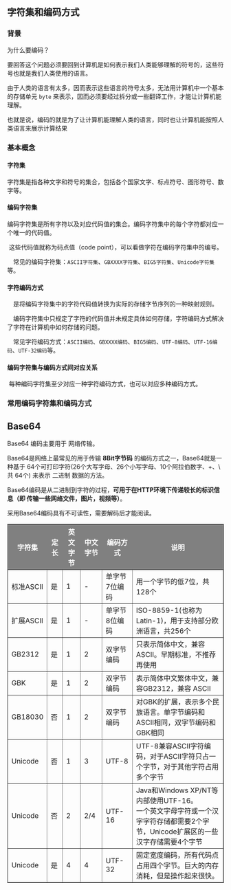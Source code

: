 ## 字符集和编码方式

### 背景

为什么要编码？

要回答这个问题必须要回到计算机是如何表示我们人类能够理解的符号的，这些符号也就是我们人类使用的语言。

由于人类的语言有太多，因而表示这些语言的符号太多，无法用计算机中一个基本的存储单元 `byte` 来表示，因而必须要经过拆分或一些翻译工作，才能让计算机能理解。

也就是说，编码的就是为了让计算机能理解人类的语言，同时也让计算机能按照人类语言来展示计算结果



### 基本概念

#### 字符集
​	字符集是指各种文字和符号的集合，包括各个国家文字、标点符号、图形符号、数字等。



#### 编码字符集

​	编码字符集是所有字符以及对应代码值的集合。编码字符集中的每个字符都对应一个唯一的代码值。

​	这些代码值就称为码点值（code point），可以看做字符在编码字符集中的编号。

 常见的编码字符集：`ASCII字符集`、`GBXXXX字符集`、`BIG5字符集`、`Unicode字符集`等。



#### 字符编码方式
 是将编码字符集中的字符代码值转换为实际的存储字节序列的一种映射规则。

 编码字符集中只规定了字符的代码值并未规定具体如何存储，字符编码方式解决了字符在计算机中如何存储的问题。

 常见字符编码方式：`ASCII编码`、`GBXXXX编码`、`BIG5编码`、`UTF-8编码`、`UTF-16编码`、`UTF-32编码`等。



#### 编码字符集与编码方式间对应关系
​	每种编码字符集至少对应一种字符编码方式，也可以对应多种编码方式。





### 常用编码字符集和编码方式

<table border='1'>
  <tr style="color: white; background: gray; text-align:center">
      <th>字符集</th>
    	<th>定长</th>
    	<th>英文字节</th>
      <th>中文字节</th>
    	<th>编码方式</th>
      <th>说明</th>
  </tr>
  <tr>
  		<td>标准ASCII</td>
  		<td>是</td>
  		<td>1</td>
  		<td>-</td>
   		<td>单字节7位编码</td>
  		<td>用一个字节的低7位，共128个</td>
  </tr>
  <tr>
  		<td>扩展ASCII</td>
  		<td>是</td>
  		<td>1</td>
  		<td>-</td>
   		<td>单字节8位编码</td>
  		<td>ISO-8859-1(也称为Latin-1)，用于支持部分欧洲语言，共256个</td>
  </tr>
  <tr>
  		<td>GB2312</td>
  		<td>是</td>
  		<td>1</td>
  		<td>2</td>
   		<td>双字节编码</td>
  		<td>只表示简体中文，兼容 ASCII。早期标准，不推荐再使用</td>
  </tr>
  <tr>
  		<td>GBK</td>
  		<td>是</td>
  		<td>1</td>
  		<td>2</td>
   		<td>双字节编码</td>
  		<td>表示简体中文繁体中文，兼容GB2312，兼容 ASCII</td>
  </tr>
  <tr>
  		<td>GB18030</td>
  		<td>否</td>
  		<td>1</td>
  		<td>2</td>
   		<td>双字节编码</td>
  		<td>对GBK的扩展，表示多个民族语言。单字节编码和ASCII相同，双字节编码和GBK相同</td>
  </tr>
  <tr>
  		<td>Unicode</td>
  		<td>否</td>
  		<td>1</td>
  		<td>3</td>
   		<td>UTF-8</td>
  		<td>UTF-8兼容ASCII字符编码，对于ASCII字符只占一个字节，对于其他字符占用多个字节</td>
  </tr>
  <tr>
  		<td>Unicode</td>
  		<td>否</td>
  		<td>2</td>
  		<td>2/4</td>
   		<td>UTF-16</td>
  		<td>
        Java和Windows XP/NT等内部使用UTF-16。
    		<span style="display: block">一个英文字母字符或一个汉字字符存储都需要2个字节，Unicode扩展区的一些汉字存储需要4个字节</span>
    	</td>
  </tr>
  <tr>
  		<td>Unicode</td>
  		<td>是</td>
  		<td>4</td>
  		<td>4</td>
   		<td>UTF-32</td>
  		<td>固定宽度编码，所有代码点占用四个字节。巨大的内存消耗，但是操作起来很快。</td>
  </tr>



## Base64

Base64 编码主要用于 网络传输。

Base64是网络上最常见的用于传输 **8Bit字节码** 的编码方式之一，Base64就是一种基于 64个可打印字符(26个大写字母、26个小写字母、10个阿拉伯数字、+、\  共 64个) 来表示 二进制 数据的方法。

Base64编码是从二进制到字符的过程，**可用于在HTTP环境下传递较长的标识信息（即 传输一些网络文件，图片，视频等）**。

采用Base64编码具有不可读性，需要解码后才能阅读。